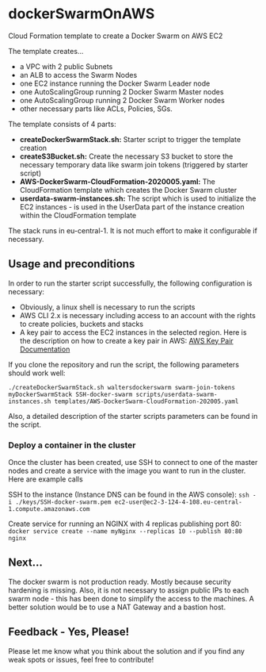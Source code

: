 # dockerSwarmOnAWS
Cloud Formation template to create a Docker Swarm on AWS EC2

The template creates...
- a VPC with 2 public Subnets
- an ALB to access the Swarm Nodes
- one EC2 instance running the Docker Swarm Leader node
- one AutoScalingGroup running 2 Docker Swarm Master nodes
- one AutoScalingGroup running 2 Docker Swarm Worker nodes
- other necessary parts like ACLs, Policies, SGs.

The template consists of 4 parts:
- **createDockerSwarmStack.sh:** Starter script to trigger the template creation
- **createS3Bucket.sh:** Create the necessary S3 bucket to store the necessary temporary data like swarm join tokens (triggered by starter script)
- **AWS-DockerSwarm-CloudFormation-2020005.yaml:** The CloudFormation template which creates the Docker Swarm cluster
- **userdata-swarm-instances.sh:** The script which is used to initialize the EC2 instances - is used in the UserData part of the instance creation within the CloudFormation template

The stack runs in eu-central-1. It is not much effort to make it configurable if necessary.

## Usage and preconditions
In order to run the starter script successfully, the following configuration is necessary:
- Obviously, a linux shell is necessary to run the scripts
- AWS CLI 2.x is necessary including access to an account with the rights to create policies, buckets and stacks
- A key pair to access the EC2 instances in the selected region. Here is the description on how to create a key pair in AWS: [AWS Key Pair Documentation](https://docs.aws.amazon.com/AWSEC2/latest/UserGuide/ec2-key-pairs.html#prepare-key-pair)

If you clone the repository and run the script, the following parameters should work well:

`./createDockerSwarmStack.sh waltersdockerswarm swarm-join-tokens myDockerSwarmStack SSH-docker-swarm scripts/userdata-swarm-instances.sh templates/AWS-DockerSwarm-CloudFormation-202005.yaml`

Also, a detailed description of the starter scripts parameters can be found in the script.

### Deploy a container in the cluster

Once the cluster has been created, use SSH to connect to one of the master nodes and create a service with the image you want to run in the cluster. Here are example calls

SSH to the instance (Instance DNS can be found in the AWS console):
`ssh -i ./keys/SSH-docker-swarm.pem ec2-user@ec2-3-124-4-108.eu-central-1.compute.amazonaws.com`

Create service for running an NGINX with 4 replicas publishing port 80:
`docker service create --name myNginx --replicas 10 --publish 80:80 nginx`


## Next...
The docker swarm is not production ready. Mostly because security hardening is missing. Also, it is not necessary to assign public IPs to each swarm node - this has been done to simplify the access to the machines. A better solution would be to use a NAT Gateway and a bastion host.

## Feedback - Yes, Please!
Please let me know what you think about the solution and if you find any weak spots or issues, feel free to contribute!

